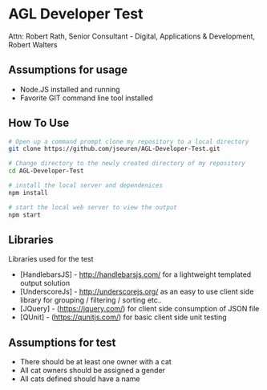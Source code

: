 # AGL Developer Test
Attn: Robert Rath, Senior Consultant - Digital, Applications &amp; Development, Robert Walters

## Assumptions for usage
- Node.JS installed and running
- Favorite GIT command line tool installed

## How To Use
```bash
# Open up a command prompt clone my repository to a local directory
git clone https://github.com/jseuren/AGL-Developer-Test.git

# Change directory to the newly created directory of my repository
cd AGL-Developer-Test

# install the local server and dependenices
npm install

# start the local web server to view the output
npm start
```

## Libraries

Libraries used for the test

- [HandlebarsJS] - http://handlebarsjs.com/ for a lightweight templated output solution
- [UnderscoreJs] - http://underscorejs.org/ as an easy to use client side library for grouping / filtering / sorting etc..
- [JQuery] - (https://jquery.com/) for client side consumption of JSON file
- [QUnit] - (https://qunitjs.com/) for basic client side unit testing

## Assumptions for test

- There should be at least one owner with a cat
- All cat owners should be assigned a gender
- All cats defined should have a name